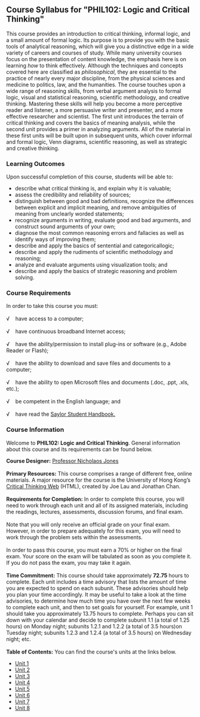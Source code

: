 Course Syllabus for "PHIL102: Logic and Critical Thinking"
----------------------------------------------------------

This course provides an introduction to critical thinking, informal
logic, and a small amount of formal logic. Its purpose is to provide you
with the basic tools of analytical reasoning, which will give you a
distinctive edge in a wide variety of careers and courses of study.
While many university courses focus on the presentation of content
knowledge, the emphasis here is on learning *how* to think effectively.
Although the techniques and concepts covered here are classified as
*philosophical*, they are essential to the practice of nearly every
major discipline, from the physical sciences and medicine to politics,
law, and the humanities. The course touches upon a wide range of
reasoning skills, from verbal argument analysis to formal logic, visual
and statistical reasoning, scientific methodology, and creative
thinking. Mastering these skills will help you become a more perceptive
reader and listener, a more persuasive writer and presenter, and a more
effective researcher and scientist. The first unit introduces the
terrain of critical thinking and covers the basics of meaning analysis,
while the second unit provides a primer in analyzing arguments. All of
the material in these first units will be built upon in subsequent
units, which cover informal and formal logic, Venn diagrams, scientific
reasoning, as well as strategic and creative thinking.

### Learning Outcomes

Upon successful completion of this course, students will be able to:  

-   describe what critical thinking is, and explain why it is valuable;
-   assess the credibility and reliability of sources;
-   distinguish between good and bad definitions, recognize the
    differences between explicit and implicit meaning, and remove
    ambiguities of meaning from unclearly worded statements;
-   recognize arguments in writing, evaluate good and bad arguments, and
    construct sound arguments of your own;
-   diagnose the most common reasoning errors and fallacies as well as
    identify ways of improving them;
-   describe and apply the basics of sentential and categoricallogic;
-   describe and apply the rudiments of scientific methodology and
    reasoning;
-   analyze and evaluate arguments using visualization tools; and
-   describe and apply the basics of strategic reasoning and problem
    solving.

### Course Requirements

In order to take this course you must:  
    
 √    have access to a computer;  
    
 √    have continuous broadband Internet access;  
    
 √    have the ability/permission to install plug-ins or software (e.g.,
Adobe Reader or Flash);  
    
 √    have the ability to download and save files and documents to a
computer;  
    
 √    have the ability to open Microsoft files and documents (.doc,
.ppt, .xls, etc.);  
    
 √    be competent in the English language; and  
    
 √    have read the [Saylor Student
Handbook.](http://www.saylor.org/site/wp-content/uploads/2012/05/Saylor-StudentHandbook.pdf)

### Course Information

Welcome to **PHIL102: Logic and Critical Thinking**. General information
about this course and its requirements can be found below.  
  
 **Course Designer:** [Professor Nicholaos
Jones](http://www.saylor.org/faculty-h-n/#ProfessorNicholaosJones)  
    
 **Primary Resources:** This course comprises a range of different free,
online materials. A major resource for the course is the University of
Hong Kong’s [Critical Thinking
Web](http://philosophy.hku.hk/think/critical/improve.php) (HTML),
created by Joe Lau and Jonathan Chan.  
    
 **Requirements for Completion:** In order to complete this course, you
will need to work through each unit and all of its assigned materials,
including the readings, lectures, assessments, discussion forums, and
final exam.  
    
 Note that you will only receive an official grade on your final exam.
However, in order to prepare adequately for this exam, you will need to
work through the problem sets within the assessments.  
    
 In order to pass this course, you must earn a 70% or higher on the
final exam. Your score on the exam will be tabulated as soon as you
complete it. If you do not pass the exam, you may take it again.  
    
 **Time Commitment:** This course should take approximately **72.75**
hours to complete. Each unit includes a time advisory that lists the
amount of time you are expected to spend on each subunit. These
advisories should help you plan your time accordingly. It may be useful
to take a look at the time advisories, to determine how much time you
have over the next few weeks to complete each unit, and then to set
goals for yourself. For example, unit 1 should take you approximately
13.75 hours to complete. Perhaps you can sit down with your calendar and
decide to complete subunit 1.1 (a total of 1.25 hours) on Monday night;
subunits 1.2.1 and 1.2.2 (a total of 3.5 hours)on Tuesday night;
subunits 1.2.3 and 1.2.4 (a total of 3.5 hours) on Wednesday night;
etc.  
    
**Table of Contents:** You can find the course's units at the links below.

- [Unit 1](https://legacy.saylor.org/phil102/Unit01/)
- [Unit 2](https://legacy.saylor.org/phil102/Unit02/)
- [Unit 3](https://legacy.saylor.org/phil102/Unit03/)
- [Unit 4](https://legacy.saylor.org/phil102/Unit04/)
- [Unit 5](https://legacy.saylor.org/phil102/Unit05/)
- [Unit 6](https://legacy.saylor.org/phil102/Unit06/)
- [Unit 7](https://legacy.saylor.org/phil102/Unit07/)
- [Unit 8](https://legacy.saylor.org/phil102/Unit08/)
